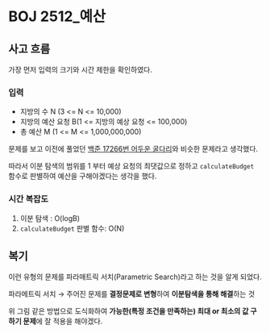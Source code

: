 # BOJ 2512\_예산

## 사고 흐름

가장 먼저 입력의 크기와 시간 제한을 확인하였다.

### 입력

- 지방의 수 N (3 <= N <= 10,000)
- 지방의 예산 요청 B(1 <= 지방의 예상 요청 <= 100,000)
- 총 예산 M (1 <= M <= 1,000,000,000)

문제를 보고 이전에 풀었던 [백준 17266번 어두운 굴다리](https://www.acmicpc.net/problem/17266)와 비슷한 문제라고 생각했다.

따라서 이분 탐색의 범위를 1 부터 예상 요청의 최댓값으로 정하고 `calculateBudget` 함수로 판별하여 예산을 구해야겠다는 생각을 했다.

### 시간 복잡도

1. 이분 탐색 : O(logB)
2. `calculateBudget` 판별 함수: O(N)

## 복기
이런 유형의 문제를 파라매트릭 서치(Parametric Search)라고 하는 것을 알게 되었다.

파라메트릭 서치 → 주어진 문제를 **결정문제로 변형**하여 **이분탐색을 통해 해결**하는 것

위 그림 같은 방법으로 도식화하여 **가능한(특정 조건을 만족하는) 최대 or 최소의 값 구하기 문제**에 잘 적용을 해야겠다.